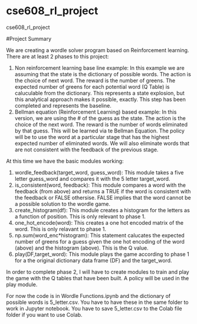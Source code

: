 # cse608_rl_project
cse608_rl_project

#Project Summary

We are creating a wordle solver program based on Reinforcement learning.  There are at least 2 phases to this project:

1.  Non reinforcement learning base line example: In this example we are assuming that the state is the dictionary of possible words.  The action is the choice of next word.  The reward is the number of greens.  The expected number of greens for each potential word (Q Table) is caluculable from the dictionary. This represents a state explosion, but this analytical approach makes it possible, exactly.  This step has been completed and represents the baseline.
2.  Bellman equation (Reinforcement Learning) based example: In this version, we are using the # of the guess as the state.  The action is the choice of the next word.  The reward is the number of words eliminated by that guess.  This will be learned via te Bellman Equation.  The policy will be to use the word at a particular stage that has the highest expected number of eliminated words.  We will also eliminate words that are not consistent with the feedback of the previous stage.

At this time we have the basic modules working:
1. wordle_feedback(target_word, guess_word): This module takes a five letter guess_word and compares it with the 5 letter target_word.
2. is_consistent(word, feedback): This module compares a word with the feedback (from above) and returns a TRUE if the word is consistent with the feedback or FALSE othersise.  FALSE implies that the word cannot be a possible solution to the wordle game.
3. create_histogram(df):  This module creates a histogram for the letters as a function of position.  This is only relevant to phase 1.
4. one_hot_encode(word):  This creates a one hot encoded matrix of the word.  This is only relavant to phase 1.
5. np.sum(word_enc*histogram): This statement calucates the expected number of greens for a guess given the one hot encoding of the word (above) and the histogram (above).  This is the Q value.
6. play(DF,target_word):  This module plays the game according to phase 1 for a the original dictionary data frame (DF) and the target_word.

In order to complete phase 2, I will have to create modules to train and play the game with the Q tables that have been built.  A policy will be used in the play module. 

For now the code is in Wordle Functions.ipynb and the dictionary of possible words is 5_letter.csv.  You have to have these in the same folder to work in Jupyter notebook.  You have to save 5_letter.csv to the Colab file folder if you want to use Colab.  
